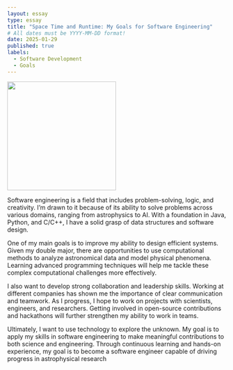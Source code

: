 ```yaml
---
layout: essay
type: essay
title: "Space Time and Runtime: My Goals for Software Engineering"
# All dates must be YYYY-MM-DD format!
date: 2025-01-29
published: true
labels:
  - Software Development
  - Goals
---
```

<img width="250px" 
     class="rounded float-start pe-4" 
     src="../img/spacetimeruntime.png" >

Software engineering is a field that includes problem-solving, logic, and creativity. I’m drawn to it because of its ability to solve problems across various domains, ranging from astrophysics to AI. With a foundation in Java, Python, and C/C++, I have a solid grasp of data structures and software design.

One of my main goals is to improve my ability to design efficient systems. Given my double major, there are opportunities to use computational methods to analyze astronomical data and model physical phenomena. Learning advanced programming techniques will help me tackle these complex computational challenges more effectively.

I also want to develop strong collaboration and leadership skills. Working at different companies has shown me the importance of clear communication and teamwork. As I progress, I hope to work on projects with scientists, engineers, and researchers. Getting involved in open-source contributions and hackathons will further strengthen my ability to work in teams.

Ultimately, I want to use technology to explore the unknown. My goal is to apply my skills in software engineering to make meaningful contributions to both science and engineering. Through continuous learning and hands-on experience, my goal is to become a software engineer capable of driving progress in astrophysical research
